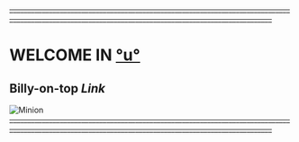 ~~_______________________________________________________________________________________________________________________________________________________~~
# WELCOME IN [°u°](https://www.youtube.com/watch?v=tueff7E-Gt4)
## **Billy-on-top *Link***
![Minion](https://octodex.github.com/images/daftpunktocat-thomas.gif)
~~_______________________________________________________________________________________________________________________________________________________~~

